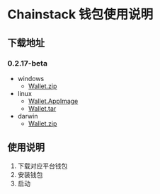 # Chainstack 钱包使用说明

## 下载地址

### 0.2.17-beta

- windows
    - [Wallet.zip](http://114.119.116.157:9000/wallet/win/beta/chainstack-wallet-0.2.17-beta-win.zip)
- linux
    - [Wallet.AppImage](http://114.119.116.157:9000/wallet/linux/beta/chainstack-wallet%200.2.17-beta.AppImage)
    - [Wallet.tar](http://114.119.116.157:9000/wallet/win/beta/chainstack-wallet-0.2.17-beta.tar.gz)
- darwin
    - [Wallet.zip](http://114.119.116.157:9000/wallet/mac/beta/chainstack-wallet-0.2.17-beta-mac.zip)

## 使用说明

1. 下载对应平台钱包
2. 安装钱包
3. 启动
